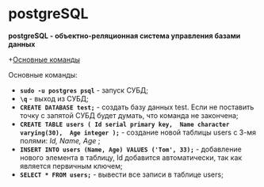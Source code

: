 # postgreSQL
**postgreSQL - объектно-реляционная система управления базами данных**

+[Основные команды](#basic_commands)

<a name="basic_commands"></a> Основные команды:
+ **`sudo -u postgres psql`** - запуск СУБД;
+ **`\q`** - выход из СУБД;
+ **`CREATE DATABASE test;`** - создать базу данных test. Если не поставить точку с запятой СУБД будет думать, что команда не закончена;
+ **```CREATE TABLE users (
        Id serial primary key, 
        Name character varying(30), 
        Age integer
    );```** - создание новой таблицы users с 3-мя полями: *Id, Name, Age* ;
+ **`INSERT INTO users (Name, Age) VALUES ('Tom', 33);`** - добавление нового элемента в таблицу, Id добавится автоматически, так как является первичным ключем;
+ **`SELECT * FROM users;`** - вывести все записи в таблице users;